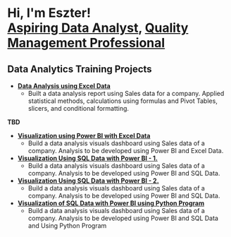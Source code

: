 <h1>Hi, I'm Eszter! <br/><a href="https://github.com/Beszter1">Aspiring Data Analyst</a>, <a href="https://www.linkedin.com/in/eszter-stephen-bujtor/">Quality Management Professional</a>
<h2>Data Analytics Training Projects</h2>

- <a href="https://github.com/Beszter1/DataAnalyticsTraining/blob/main/Excel%20-%20Project%20-%20Eszter%20Stephen-Bujtor_v2.0.xlsx"><strong>Data Analysis using Excel Data</strong></a>
  - Built a data analysis report using Sales data for a company. Applied statistical methods, calculations using formulas and Pivot Tables, slicers, and conditional formatting.
 
<strong>TBD</strong>
- <a href="https://github.com/Beszter1"><strong>Visualization using Power BI with Excel Data</strong></a>
  - Build a data analysis visuals dashboard using Sales data of a company. Analysis to be developed using Power BI and Excel Data.
- <a href="https://github.com/Beszter1"><strong>Visualization Using SQL Data with Power BI - 1.</strong></a>
  - Build a data analysis visuals dashboard using Sales data of a company. Analysis to be developed using Power BI and SQL Data.
- <a href="https://github.com/Beszter1"><strong>Visualization Using SQL Data with Power BI - 2.</strong></a>
  - Build a data analysis visuals dashboard using Sales data of a company. Analysis to be developed using Power BI and SQL Data.
- <a href="https://github.com/Beszter1"><strong>Visualization of SQL Data with Power BI using Python Program</strong></a>
  - Build a data analysis visuals dashboard using Sales data of a company. Analysis to be developed using Power BI and SQL Data and Using Python Program 










<!---
Beszter1/Beszter1 is a ✨ special ✨ repository because its `README.md` (this file) appears on your GitHub profile.
You can click the Preview link to take a look at your changes.
--->
